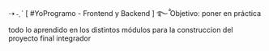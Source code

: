⇢ ˗ˏˋ [ #YoProgramo - Frontend y Backend ] ࿐ྂ
Objetivo: poner en práctica todo lo aprendido en los distintos módulos para la construccion del proyecto final integrador 
